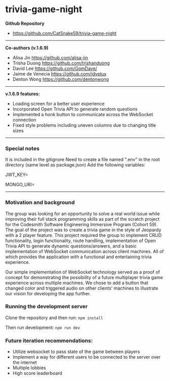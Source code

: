 # trivia-game-night

**Github Repository**
- https://github.com/CatSnake59/trivia-game-night

-----------------------

**Co-authors (v.1.6.9)**

- Alisa Jin https://github.com/alisa-jin
- Trisha Duong https://github.com/trishanduong
- David Lee https://github.com/GomDave/
- Jaime de Venecia https://github.com/jdvplus
- Denton Wong https://github.com/dentonwong

-----------------------

**v.1.6.9 features:**

- Loading screen for a better user experience
- Incorporated Open Trivia API to generate random questions
- Implemented a honk button to communicate across the WebSocket connection
- Fixed style problems including uneven columns due to changing title sizes

----------------------

### Special notes

It is included in the gitignore
Need to create a file named ".env" in the root directory (same level as package.json)
Add the following variables:

JWT_KEY=

MONGO_URI=

----------------------

### Motivation and background

The group was looking for an opportunity to solve a real world issue while improving their full stack programming skills as part of the scratch project for the Codesmith Software Engineering Immersive Program (Cohort 59). The goal of the project was to create a trivia game in the style of Jeopardy with a 2 player feature. This project required the group to implement CRUD functionality, login functionality, route handling, implementation of Open Trivia API to generate dynamic questions/answers, and a basic implementation of WebSocket communication across client machines. All of which provides the application with a functional and entertaining trivia experience.

Our simple implementation of WebSocket technology served as a proof of concept for demonstrating the possibility of a future multiplayer trivia game experience across multiple machines. We chose to add a button that changed color and triggered audio on other clients' machines to illustrate our vision for developing the app further.

### Running the development server

Clone the repository and then run:
``` npm install ```

Then run development:
```npm run dev```

### Future iteration recommendations:

- Utilize websocket to pass state of the game between players
- Implement a way for different users to be connected to the server over the internet
- Multiple lobbies
- High score leaderboard